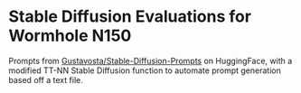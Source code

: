 # Stable Diffusion Evaluations for Wormhole N150

Prompts from [Gustavosta/Stable-Diffusion-Prompts](https://huggingface.co/datasets/Gustavosta/Stable-Diffusion-Prompts) on HuggingFace, with a modified TT-NN Stable Diffusion function to automate prompt generation based off a text file.

